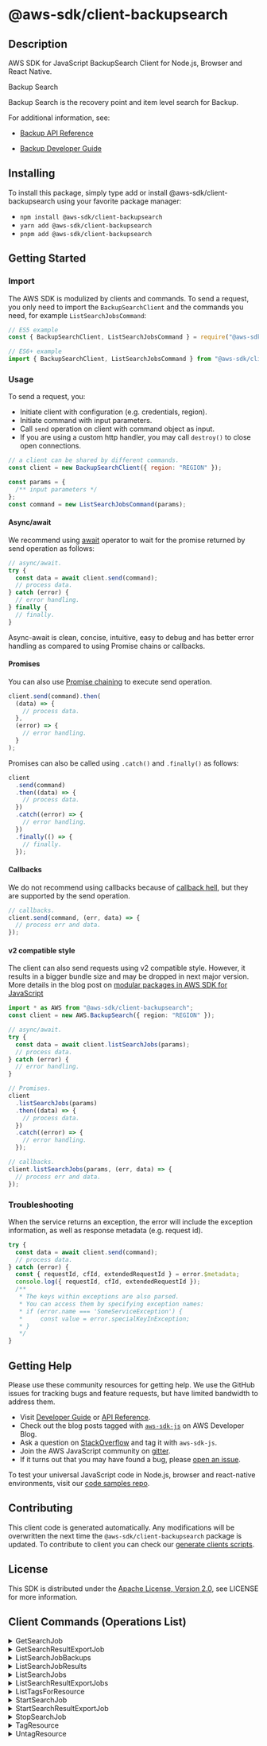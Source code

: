 <!-- generated file, do not edit directly -->

# @aws-sdk/client-backupsearch

## Description

AWS SDK for JavaScript BackupSearch Client for Node.js, Browser and React Native.

<fullname>Backup Search</fullname> <p>Backup Search is the recovery point and item level search for Backup.</p> <p>For additional information, see:</p> <ul> <li> <p> <a href="https://docs.aws.amazon.com/aws-backup/latest/devguide/api-reference.html">Backup API Reference</a> </p> </li> <li> <p> <a href="https://docs.aws.amazon.com/aws-backup/latest/devguide/whatisbackup.html">Backup Developer Guide</a> </p> </li> </ul>

## Installing

To install this package, simply type add or install @aws-sdk/client-backupsearch
using your favorite package manager:

- `npm install @aws-sdk/client-backupsearch`
- `yarn add @aws-sdk/client-backupsearch`
- `pnpm add @aws-sdk/client-backupsearch`

## Getting Started

### Import

The AWS SDK is modulized by clients and commands.
To send a request, you only need to import the `BackupSearchClient` and
the commands you need, for example `ListSearchJobsCommand`:

```js
// ES5 example
const { BackupSearchClient, ListSearchJobsCommand } = require("@aws-sdk/client-backupsearch");
```

```ts
// ES6+ example
import { BackupSearchClient, ListSearchJobsCommand } from "@aws-sdk/client-backupsearch";
```

### Usage

To send a request, you:

- Initiate client with configuration (e.g. credentials, region).
- Initiate command with input parameters.
- Call `send` operation on client with command object as input.
- If you are using a custom http handler, you may call `destroy()` to close open connections.

```js
// a client can be shared by different commands.
const client = new BackupSearchClient({ region: "REGION" });

const params = {
  /** input parameters */
};
const command = new ListSearchJobsCommand(params);
```

#### Async/await

We recommend using [await](https://developer.mozilla.org/en-US/docs/Web/JavaScript/Reference/Operators/await)
operator to wait for the promise returned by send operation as follows:

```js
// async/await.
try {
  const data = await client.send(command);
  // process data.
} catch (error) {
  // error handling.
} finally {
  // finally.
}
```

Async-await is clean, concise, intuitive, easy to debug and has better error handling
as compared to using Promise chains or callbacks.

#### Promises

You can also use [Promise chaining](https://developer.mozilla.org/en-US/docs/Web/JavaScript/Guide/Using_promises#chaining)
to execute send operation.

```js
client.send(command).then(
  (data) => {
    // process data.
  },
  (error) => {
    // error handling.
  }
);
```

Promises can also be called using `.catch()` and `.finally()` as follows:

```js
client
  .send(command)
  .then((data) => {
    // process data.
  })
  .catch((error) => {
    // error handling.
  })
  .finally(() => {
    // finally.
  });
```

#### Callbacks

We do not recommend using callbacks because of [callback hell](http://callbackhell.com/),
but they are supported by the send operation.

```js
// callbacks.
client.send(command, (err, data) => {
  // process err and data.
});
```

#### v2 compatible style

The client can also send requests using v2 compatible style.
However, it results in a bigger bundle size and may be dropped in next major version. More details in the blog post
on [modular packages in AWS SDK for JavaScript](https://aws.amazon.com/blogs/developer/modular-packages-in-aws-sdk-for-javascript/)

```ts
import * as AWS from "@aws-sdk/client-backupsearch";
const client = new AWS.BackupSearch({ region: "REGION" });

// async/await.
try {
  const data = await client.listSearchJobs(params);
  // process data.
} catch (error) {
  // error handling.
}

// Promises.
client
  .listSearchJobs(params)
  .then((data) => {
    // process data.
  })
  .catch((error) => {
    // error handling.
  });

// callbacks.
client.listSearchJobs(params, (err, data) => {
  // process err and data.
});
```

### Troubleshooting

When the service returns an exception, the error will include the exception information,
as well as response metadata (e.g. request id).

```js
try {
  const data = await client.send(command);
  // process data.
} catch (error) {
  const { requestId, cfId, extendedRequestId } = error.$metadata;
  console.log({ requestId, cfId, extendedRequestId });
  /**
   * The keys within exceptions are also parsed.
   * You can access them by specifying exception names:
   * if (error.name === 'SomeServiceException') {
   *     const value = error.specialKeyInException;
   * }
   */
}
```

## Getting Help

Please use these community resources for getting help.
We use the GitHub issues for tracking bugs and feature requests, but have limited bandwidth to address them.

- Visit [Developer Guide](https://docs.aws.amazon.com/sdk-for-javascript/v3/developer-guide/welcome.html)
  or [API Reference](https://docs.aws.amazon.com/AWSJavaScriptSDK/v3/latest/index.html).
- Check out the blog posts tagged with [`aws-sdk-js`](https://aws.amazon.com/blogs/developer/tag/aws-sdk-js/)
  on AWS Developer Blog.
- Ask a question on [StackOverflow](https://stackoverflow.com/questions/tagged/aws-sdk-js) and tag it with `aws-sdk-js`.
- Join the AWS JavaScript community on [gitter](https://gitter.im/aws/aws-sdk-js-v3).
- If it turns out that you may have found a bug, please [open an issue](https://github.com/aws/aws-sdk-js-v3/issues/new/choose).

To test your universal JavaScript code in Node.js, browser and react-native environments,
visit our [code samples repo](https://github.com/aws-samples/aws-sdk-js-tests).

## Contributing

This client code is generated automatically. Any modifications will be overwritten the next time the `@aws-sdk/client-backupsearch` package is updated.
To contribute to client you can check our [generate clients scripts](https://github.com/aws/aws-sdk-js-v3/tree/main/scripts/generate-clients).

## License

This SDK is distributed under the
[Apache License, Version 2.0](http://www.apache.org/licenses/LICENSE-2.0),
see LICENSE for more information.

## Client Commands (Operations List)

<details>
<summary>
GetSearchJob
</summary>

[Command API Reference](https://docs.aws.amazon.com/AWSJavaScriptSDK/v3/latest/client/backupsearch/command/GetSearchJobCommand/) / [Input](https://docs.aws.amazon.com/AWSJavaScriptSDK/v3/latest/Package/-aws-sdk-client-backupsearch/Interface/GetSearchJobCommandInput/) / [Output](https://docs.aws.amazon.com/AWSJavaScriptSDK/v3/latest/Package/-aws-sdk-client-backupsearch/Interface/GetSearchJobCommandOutput/)

</details>
<details>
<summary>
GetSearchResultExportJob
</summary>

[Command API Reference](https://docs.aws.amazon.com/AWSJavaScriptSDK/v3/latest/client/backupsearch/command/GetSearchResultExportJobCommand/) / [Input](https://docs.aws.amazon.com/AWSJavaScriptSDK/v3/latest/Package/-aws-sdk-client-backupsearch/Interface/GetSearchResultExportJobCommandInput/) / [Output](https://docs.aws.amazon.com/AWSJavaScriptSDK/v3/latest/Package/-aws-sdk-client-backupsearch/Interface/GetSearchResultExportJobCommandOutput/)

</details>
<details>
<summary>
ListSearchJobBackups
</summary>

[Command API Reference](https://docs.aws.amazon.com/AWSJavaScriptSDK/v3/latest/client/backupsearch/command/ListSearchJobBackupsCommand/) / [Input](https://docs.aws.amazon.com/AWSJavaScriptSDK/v3/latest/Package/-aws-sdk-client-backupsearch/Interface/ListSearchJobBackupsCommandInput/) / [Output](https://docs.aws.amazon.com/AWSJavaScriptSDK/v3/latest/Package/-aws-sdk-client-backupsearch/Interface/ListSearchJobBackupsCommandOutput/)

</details>
<details>
<summary>
ListSearchJobResults
</summary>

[Command API Reference](https://docs.aws.amazon.com/AWSJavaScriptSDK/v3/latest/client/backupsearch/command/ListSearchJobResultsCommand/) / [Input](https://docs.aws.amazon.com/AWSJavaScriptSDK/v3/latest/Package/-aws-sdk-client-backupsearch/Interface/ListSearchJobResultsCommandInput/) / [Output](https://docs.aws.amazon.com/AWSJavaScriptSDK/v3/latest/Package/-aws-sdk-client-backupsearch/Interface/ListSearchJobResultsCommandOutput/)

</details>
<details>
<summary>
ListSearchJobs
</summary>

[Command API Reference](https://docs.aws.amazon.com/AWSJavaScriptSDK/v3/latest/client/backupsearch/command/ListSearchJobsCommand/) / [Input](https://docs.aws.amazon.com/AWSJavaScriptSDK/v3/latest/Package/-aws-sdk-client-backupsearch/Interface/ListSearchJobsCommandInput/) / [Output](https://docs.aws.amazon.com/AWSJavaScriptSDK/v3/latest/Package/-aws-sdk-client-backupsearch/Interface/ListSearchJobsCommandOutput/)

</details>
<details>
<summary>
ListSearchResultExportJobs
</summary>

[Command API Reference](https://docs.aws.amazon.com/AWSJavaScriptSDK/v3/latest/client/backupsearch/command/ListSearchResultExportJobsCommand/) / [Input](https://docs.aws.amazon.com/AWSJavaScriptSDK/v3/latest/Package/-aws-sdk-client-backupsearch/Interface/ListSearchResultExportJobsCommandInput/) / [Output](https://docs.aws.amazon.com/AWSJavaScriptSDK/v3/latest/Package/-aws-sdk-client-backupsearch/Interface/ListSearchResultExportJobsCommandOutput/)

</details>
<details>
<summary>
ListTagsForResource
</summary>

[Command API Reference](https://docs.aws.amazon.com/AWSJavaScriptSDK/v3/latest/client/backupsearch/command/ListTagsForResourceCommand/) / [Input](https://docs.aws.amazon.com/AWSJavaScriptSDK/v3/latest/Package/-aws-sdk-client-backupsearch/Interface/ListTagsForResourceCommandInput/) / [Output](https://docs.aws.amazon.com/AWSJavaScriptSDK/v3/latest/Package/-aws-sdk-client-backupsearch/Interface/ListTagsForResourceCommandOutput/)

</details>
<details>
<summary>
StartSearchJob
</summary>

[Command API Reference](https://docs.aws.amazon.com/AWSJavaScriptSDK/v3/latest/client/backupsearch/command/StartSearchJobCommand/) / [Input](https://docs.aws.amazon.com/AWSJavaScriptSDK/v3/latest/Package/-aws-sdk-client-backupsearch/Interface/StartSearchJobCommandInput/) / [Output](https://docs.aws.amazon.com/AWSJavaScriptSDK/v3/latest/Package/-aws-sdk-client-backupsearch/Interface/StartSearchJobCommandOutput/)

</details>
<details>
<summary>
StartSearchResultExportJob
</summary>

[Command API Reference](https://docs.aws.amazon.com/AWSJavaScriptSDK/v3/latest/client/backupsearch/command/StartSearchResultExportJobCommand/) / [Input](https://docs.aws.amazon.com/AWSJavaScriptSDK/v3/latest/Package/-aws-sdk-client-backupsearch/Interface/StartSearchResultExportJobCommandInput/) / [Output](https://docs.aws.amazon.com/AWSJavaScriptSDK/v3/latest/Package/-aws-sdk-client-backupsearch/Interface/StartSearchResultExportJobCommandOutput/)

</details>
<details>
<summary>
StopSearchJob
</summary>

[Command API Reference](https://docs.aws.amazon.com/AWSJavaScriptSDK/v3/latest/client/backupsearch/command/StopSearchJobCommand/) / [Input](https://docs.aws.amazon.com/AWSJavaScriptSDK/v3/latest/Package/-aws-sdk-client-backupsearch/Interface/StopSearchJobCommandInput/) / [Output](https://docs.aws.amazon.com/AWSJavaScriptSDK/v3/latest/Package/-aws-sdk-client-backupsearch/Interface/StopSearchJobCommandOutput/)

</details>
<details>
<summary>
TagResource
</summary>

[Command API Reference](https://docs.aws.amazon.com/AWSJavaScriptSDK/v3/latest/client/backupsearch/command/TagResourceCommand/) / [Input](https://docs.aws.amazon.com/AWSJavaScriptSDK/v3/latest/Package/-aws-sdk-client-backupsearch/Interface/TagResourceCommandInput/) / [Output](https://docs.aws.amazon.com/AWSJavaScriptSDK/v3/latest/Package/-aws-sdk-client-backupsearch/Interface/TagResourceCommandOutput/)

</details>
<details>
<summary>
UntagResource
</summary>

[Command API Reference](https://docs.aws.amazon.com/AWSJavaScriptSDK/v3/latest/client/backupsearch/command/UntagResourceCommand/) / [Input](https://docs.aws.amazon.com/AWSJavaScriptSDK/v3/latest/Package/-aws-sdk-client-backupsearch/Interface/UntagResourceCommandInput/) / [Output](https://docs.aws.amazon.com/AWSJavaScriptSDK/v3/latest/Package/-aws-sdk-client-backupsearch/Interface/UntagResourceCommandOutput/)

</details>
